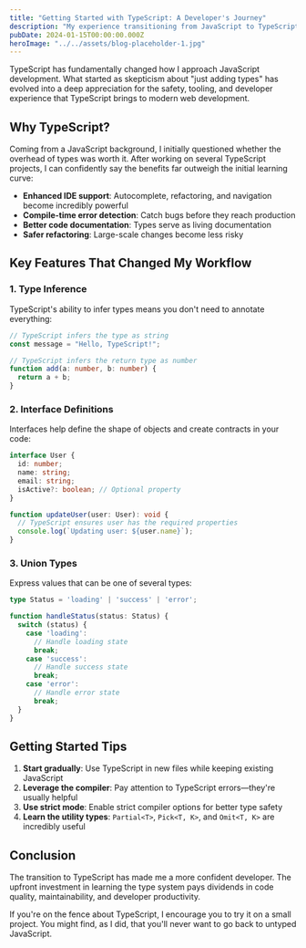 ```yaml
---
title: "Getting Started with TypeScript: A Developer's Journey"
description: "My experience transitioning from JavaScript to TypeScript and why it has become an essential part of my development workflow."
pubDate: 2024-01-15T00:00:00.000Z
heroImage: "../../assets/blog-placeholder-1.jpg"
---
```


TypeScript has fundamentally changed how I approach JavaScript development. What started as skepticism about "just adding types" has evolved into a deep appreciation for the safety, tooling, and developer experience that TypeScript brings to modern web development.

## Why TypeScript?

Coming from a JavaScript background, I initially questioned whether the overhead of types was worth it. After working on several TypeScript projects, I can confidently say the benefits far outweigh the initial learning curve:

- **Enhanced IDE support**: Autocomplete, refactoring, and navigation become incredibly powerful
- **Compile-time error detection**: Catch bugs before they reach production
- **Better code documentation**: Types serve as living documentation
- **Safer refactoring**: Large-scale changes become less risky

## Key Features That Changed My Workflow

### 1. Type Inference
TypeScript's ability to infer types means you don't need to annotate everything:

```typescript
// TypeScript infers the type as string
const message = "Hello, TypeScript!";

// TypeScript infers the return type as number
function add(a: number, b: number) {
  return a + b;
}
```

### 2. Interface Definitions
Interfaces help define the shape of objects and create contracts in your code:

```typescript
interface User {
  id: number;
  name: string;
  email: string;
  isActive?: boolean; // Optional property
}

function updateUser(user: User): void {
  // TypeScript ensures user has the required properties
  console.log(`Updating user: ${user.name}`);
}
```

### 3. Union Types
Express values that can be one of several types:

```typescript
type Status = 'loading' | 'success' | 'error';

function handleStatus(status: Status) {
  switch (status) {
    case 'loading':
      // Handle loading state
      break;
    case 'success':
      // Handle success state
      break;
    case 'error':
      // Handle error state
      break;
  }
}
```

## Getting Started Tips

1. **Start gradually**: Use TypeScript in new files while keeping existing JavaScript
2. **Leverage the compiler**: Pay attention to TypeScript errors—they're usually helpful
3. **Use strict mode**: Enable strict compiler options for better type safety
4. **Learn the utility types**: `Partial<T>`, `Pick<T, K>`, and `Omit<T, K>` are incredibly useful

## Conclusion

The transition to TypeScript has made me a more confident developer. The upfront investment in learning the type system pays dividends in code quality, maintainability, and developer productivity.

If you're on the fence about TypeScript, I encourage you to try it on a small project. You might find, as I did, that you'll never want to go back to untyped JavaScript.
